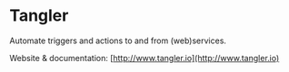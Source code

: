 # Tangler

Automate triggers and actions to and from (web)services.

Website & documentation: [http://www.tangler.io](http://www.tangler.io)
